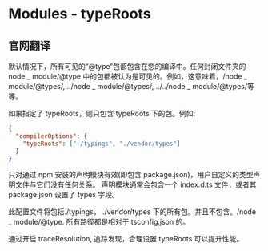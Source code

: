 # Modules - typeRoots

## 官网翻译
默认情况下，所有可见的“@type”包都包含在您的编译中。任何封闭文件夹的 node _ module/@type 中的包都被认为是可见的。例如，这意味着，/node _ module/@types/, ../node _ module/@types/, ../../node _ module/@types/等等。

如果指定了 typeRoots，则只包含 typeRoots 下的包。例如:
```json
{
  "compilerOptions": {
    "typeRoots": ["./typings", "./vendor/types"]
  }
}
```


只对通过 npm 安装的声明模块有效(即包含 package.json)，用户自定义的类型声明文件与它们没有任何关系。
声明模块通常会包含一个 index.d.ts 文件，或者其 package.json 设置了 types 字段。


此配置文件将包括./typings， ./vendor/types 下的所有包。并且不包含。/node _ module/@type. 所有路径都是相对于 tsconfig.json 的。


通过开启 traceResolution, 追踪发现，合理设置 typeRoots 可以提升性能。
